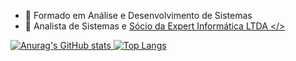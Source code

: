 - 🔭 Formado em Análise e Desenvolvimento de Sistemas
- 🌱 Analista de Sistemas e <a href=''> Sócio da Expert Informática LTDA </>

![Anurag's GitHub stats](https://github-readme-stats.vercel.app/api?username=ronaldoexpert&show_icons=true&theme=radical)
[![Top Langs](https://github-readme-stats.vercel.app/api/top-langs/?username=ronaldoexper&layout=compact)](https://github.com/anuraghazra/github-readme-stats)

<!--
**ronaldoexpert/ronaldoexpert** is a ✨ _special_ ✨ repository because its `README.md` (this file) appears on your GitHub profile.

Here are some ideas to get you started:
- 👯 I’m looking to collaborate on ...
- 🤔 I’m looking for help with ...
- 💬 Ask me about ...
- 📫 How to reach me: ...
- 😄 Pronouns: ...
- ⚡ Fun fact: ...
-->
